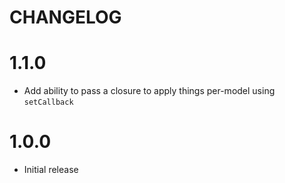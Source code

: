 # CHANGELOG

# 1.1.0

- Add ability to pass a closure to apply things per-model using `setCallback`

# 1.0.0

- Initial release